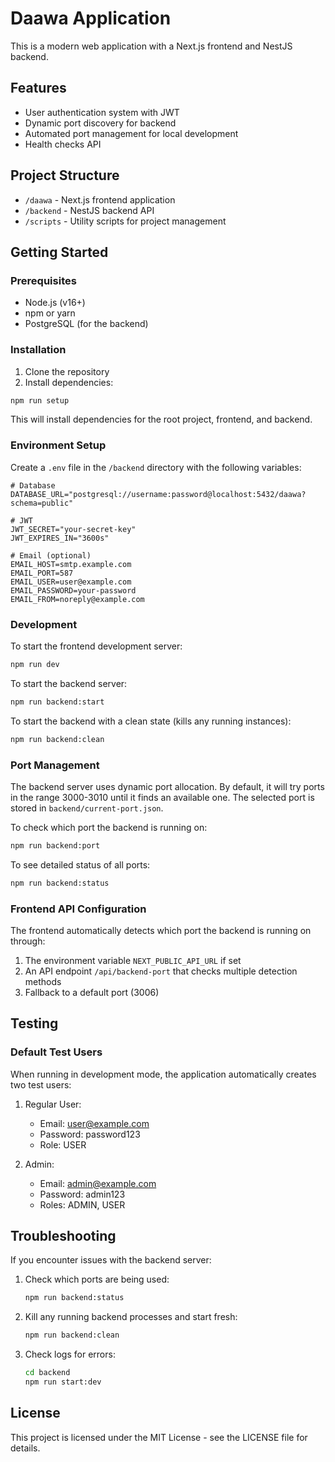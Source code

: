# Daawa Application

This is a modern web application with a Next.js frontend and NestJS backend.

## Features

- User authentication system with JWT
- Dynamic port discovery for backend
- Automated port management for local development
- Health checks API

## Project Structure

- `/daawa` - Next.js frontend application
- `/backend` - NestJS backend API
- `/scripts` - Utility scripts for project management

## Getting Started

### Prerequisites

- Node.js (v16+)
- npm or yarn
- PostgreSQL (for the backend)

### Installation

1. Clone the repository
2. Install dependencies:

```bash
npm run setup
```

This will install dependencies for the root project, frontend, and backend.

### Environment Setup

Create a `.env` file in the `/backend` directory with the following variables:

```
# Database
DATABASE_URL="postgresql://username:password@localhost:5432/daawa?schema=public"

# JWT
JWT_SECRET="your-secret-key"
JWT_EXPIRES_IN="3600s"

# Email (optional)
EMAIL_HOST=smtp.example.com
EMAIL_PORT=587
EMAIL_USER=user@example.com
EMAIL_PASSWORD=your-password
EMAIL_FROM=noreply@example.com
```

### Development

To start the frontend development server:

```bash
npm run dev
```

To start the backend server:

```bash
npm run backend:start
```

To start the backend with a clean state (kills any running instances):

```bash
npm run backend:clean
```

### Port Management

The backend server uses dynamic port allocation. By default, it will try ports in the range 3000-3010 until it finds an available one. The selected port is stored in `backend/current-port.json`.

To check which port the backend is running on:

```bash
npm run backend:port
```

To see detailed status of all ports:

```bash
npm run backend:status
```

### Frontend API Configuration

The frontend automatically detects which port the backend is running on through:

1. The environment variable `NEXT_PUBLIC_API_URL` if set
2. An API endpoint `/api/backend-port` that checks multiple detection methods
3. Fallback to a default port (3006)

## Testing

### Default Test Users

When running in development mode, the application automatically creates two test users:

1. Regular User:
   - Email: user@example.com
   - Password: password123
   - Role: USER

2. Admin:
   - Email: admin@example.com
   - Password: admin123
   - Roles: ADMIN, USER

## Troubleshooting

If you encounter issues with the backend server:

1. Check which ports are being used:
   ```bash
   npm run backend:status
   ```

2. Kill any running backend processes and start fresh:
   ```bash
   npm run backend:clean
   ```

3. Check logs for errors:
   ```bash
   cd backend
   npm run start:dev
   ```

## License

This project is licensed under the MIT License - see the LICENSE file for details. 
